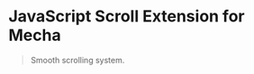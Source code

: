 JavaScript Scroll Extension for Mecha
=====================================

> Smooth scrolling system.